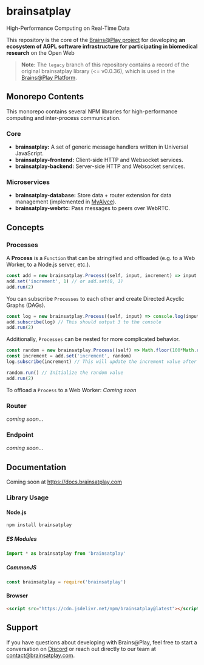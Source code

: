 # brainsatplay
High-Performance Computing on Real-Time Data

This repository is the core of the [Brains@Play project](https://github.com/brainsatplay/project) for developing **an ecosystem of AGPL software infrastructure for participating in biomedical research** on the Open Web

> **Note:** The `legacy` branch of this repository contains a record of the original brainsatplay library (<= v0.0.36), which is used in the [Brains@Play Platform](https://github.com/brainsatplay/platform).

## Monorepo Contents
This monorepo contains several NPM libraries for high-performance computing and inter-process communication.

### Core
- **brainsatplay:** A set of generic message handlers written in Universal JavaScript.
- **brainsatplay-frontend:** Client-side HTTP and Websocket services.
- **brainsatplay-backend:** Server-side HTTP and Websocket services.

### Microservices
- **brainsatplay-database:** Store data + router extension for data management (implemented in [MyAlyce](https://github.com/MyAlyce/myalyce)).
- **brainsatplay-webrtc:** Pass messages to peers over WebRTC.

## Concepts
### Processes
A **Process** is a `Function` that can be stringified and offloaded (e.g. to a Web Worker, to a Node.js server, etc.). 

```javascript
const add = new brainsatplay.Process((self, input, increment) => input + increment)
add.set('increment', 1) // or add.set(0, 1)
add.run(2)
```

You can subscribe `Processes` to each other and create Directed Acyclic Graphs (DAGs).

```javascript
const log = new brainsatplay.Process((self, input) => console.log(input))
add.subscribe(log) // This should output 3 to the console
add.run(2)
```

Additionally, `Processes` can be nested for more complicated behavior.
```javascript
const random = new brainsatplay.Process((self) => Math.floor(100*Math.random()))
const increment = add.set('increment', random)
log.subscribe(increment) // This will update the increment value after every run

random.run() // Initialize the random value
add.run(2)
```

To offload a `Process` to a Web Worker:
*Coming soon*


### Router
*coming soon...*

### Endpoint
*coming soon...*


## Documentation
Coming soon at https://docs.brainsatplay.com

### Library Usage
#### Node.js
```bash
npm install brainsatplay
``` 

##### ES Modules
```javascript
import * as brainsatplay from 'brainsatplay'
```

##### CommonJS
```javascript
const brainsatplay = require('brainsatplay')
``` 

#### Browser
```html
<script src="https://cdn.jsdelivr.net/npm/brainsatplay@latest"></script>
```

## Support
If you have questions about developing with Brains@Play, feel free to start a conversation on [Discord](https://discord.gg/tQ8P79tw8j) or reach out directly to our team at [contact@brainsatplay.com](mailto:contact@brainsatplay.com).
